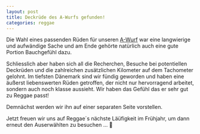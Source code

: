 ```yaml
---
layout: post
title: Deckrüde des A-Wurfs gefunden!
categories: reggae
---
```


Die Wahl eines passenden Rüden für unseren <a href="/litters">A-Wurf</a> war eine langwierige und aufwändige Sache 
und am Ende gehörte natürlich auch eine gute Portion Bauchgefühl dazu.

Schliesslich aber haben sich all die Recherchen, Besuche bei potentiellen Deckrüden und die zahlreichen zusätzlichen Kilometer auf dem Tachometer gelohnt.
Im tiefsten Dänemark sind wir fündig geworden und haben eine äußerst liebenswerten Rüden getroffen, der nicht nur hervorragend arbeitet, 
sondern auch noch klasse aussieht. Wir haben das Gefühl das er sehr gut zu Reggae passt!

Demnächst werden wir ihn auf einer separaten Seite vorstellen.

Jetzt freuen wir uns auf Reggae´s nächste Läüfigkeit im Frühjahr, um dann erneut den Auserwählten zu besuchen ... 🤗
